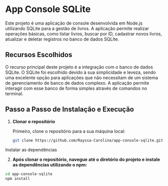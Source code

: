 # App Console SQLite

Este projeto é uma aplicação de console desenvolvida em Node.js utilizando SQLite para a gestão de livros. A aplicação permite realizar operações básicas, como listar livros, buscar por ID, cadastrar novos livros, 
atualizar e deletar registros no banco de dados SQLite.

## Recursos Escolhidos

O recurso principal deste projeto é a integração com o banco de dados SQLite. O SQLite foi escolhido devido à sua simplicidade e leveza, sendo uma excelente opção para aplicações que não necessitam de um sistema de gerenciamento de
 banco de dados complexo. A aplicação permite interagir com esse banco de forma simples através de comandos no terminal.

## Passo a Passo de Instalação e Execução

1. **Clonar o repositório**

   Primeiro, clone o repositório para a sua máquina local:

   ```bash
   git clone https://github.com/Rayssa-Caroline/app-console-sqlite.git


Instalar as dependências

2. **Após clonar o repositório, navegue até o diretório do projeto e instale as dependências utilizando o npm:**

```bash
cd app-console-sqlite
npm install





